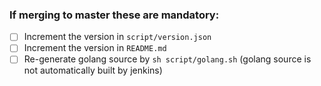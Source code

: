 ### If merging to master these are mandatory:

- [ ] Increment the version in `script/version.json`
- [ ] Increment the version in `README.md`
- [ ] Re-generate golang source by `sh script/golang.sh` (golang source is not automatically built by jenkins)